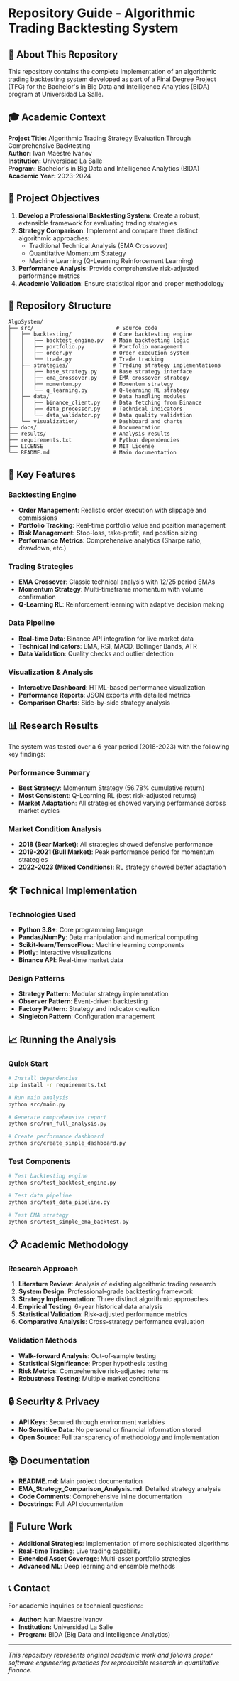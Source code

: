 # Repository Guide - Algorithmic Trading Backtesting System

## 📖 About This Repository

This repository contains the complete implementation of an algorithmic trading backtesting system developed as part of a Final Degree Project (TFG) for the Bachelor's in Big Data and Intelligence Analytics (BIDA) program at Universidad La Salle.

## 🎓 Academic Context

**Project Title:** Algorithmic Trading Strategy Evaluation Through Comprehensive Backtesting  
**Author:** Ivan Maestre Ivanov  
**Institution:** Universidad La Salle  
**Program:** Bachelor's in Big Data and Intelligence Analytics (BIDA)  
**Academic Year:** 2023-2024  

## 🎯 Project Objectives

1. **Develop a Professional Backtesting System**: Create a robust, extensible framework for evaluating trading strategies
2. **Strategy Comparison**: Implement and compare three distinct algorithmic approaches:
   - Traditional Technical Analysis (EMA Crossover)
   - Quantitative Momentum Strategy
   - Machine Learning (Q-Learning Reinforcement Learning)
3. **Performance Analysis**: Provide comprehensive risk-adjusted performance metrics
4. **Academic Validation**: Ensure statistical rigor and proper methodology

## 📁 Repository Structure

```
AlgoSystem/
├── src/                          # Source code
│   ├── backtesting/             # Core backtesting engine
│   │   ├── backtest_engine.py   # Main backtesting logic
│   │   ├── portfolio.py         # Portfolio management
│   │   ├── order.py             # Order execution system
│   │   └── trade.py             # Trade tracking
│   ├── strategies/              # Trading strategy implementations
│   │   ├── base_strategy.py     # Base strategy interface
│   │   ├── ema_crossover.py     # EMA crossover strategy
│   │   ├── momentum.py          # Momentum strategy
│   │   └── q_learning.py        # Q-learning RL strategy
│   ├── data/                    # Data handling modules
│   │   ├── binance_client.py    # Data fetching from Binance
│   │   ├── data_processor.py    # Technical indicators
│   │   └── data_validator.py    # Data quality validation
│   └── visualization/           # Dashboard and charts
├── docs/                        # Documentation
├── results/                     # Analysis results
├── requirements.txt             # Python dependencies
├── LICENSE                      # MIT License
└── README.md                    # Main documentation
```

## 🚀 Key Features

### Backtesting Engine
- **Order Management**: Realistic order execution with slippage and commissions
- **Portfolio Tracking**: Real-time portfolio value and position management
- **Risk Management**: Stop-loss, take-profit, and position sizing
- **Performance Metrics**: Comprehensive analytics (Sharpe ratio, drawdown, etc.)

### Trading Strategies
- **EMA Crossover**: Classic technical analysis with 12/25 period EMAs
- **Momentum Strategy**: Multi-timeframe momentum with volume confirmation
- **Q-Learning RL**: Reinforcement learning with adaptive decision making

### Data Pipeline
- **Real-time Data**: Binance API integration for live market data
- **Technical Indicators**: EMA, RSI, MACD, Bollinger Bands, ATR
- **Data Validation**: Quality checks and outlier detection

### Visualization & Analysis
- **Interactive Dashboard**: HTML-based performance visualization
- **Performance Reports**: JSON exports with detailed metrics
- **Comparison Charts**: Side-by-side strategy analysis

## 📊 Research Results

The system was tested over a 6-year period (2018-2023) with the following key findings:

### Performance Summary
- **Best Strategy**: Momentum Strategy (56.78% cumulative return)
- **Most Consistent**: Q-Learning RL (best risk-adjusted returns)
- **Market Adaptation**: All strategies showed varying performance across market cycles

### Market Condition Analysis
- **2018 (Bear Market)**: All strategies showed defensive performance
- **2019-2021 (Bull Market)**: Peak performance period for momentum strategies
- **2022-2023 (Mixed Conditions)**: RL strategy showed better adaptation

## 🛠️ Technical Implementation

### Technologies Used
- **Python 3.8+**: Core programming language
- **Pandas/NumPy**: Data manipulation and numerical computing
- **Scikit-learn/TensorFlow**: Machine learning components
- **Plotly**: Interactive visualizations
- **Binance API**: Real-time market data

### Design Patterns
- **Strategy Pattern**: Modular strategy implementation
- **Observer Pattern**: Event-driven backtesting
- **Factory Pattern**: Strategy and indicator creation
- **Singleton Pattern**: Configuration management

## 📈 Running the Analysis

### Quick Start
```bash
# Install dependencies
pip install -r requirements.txt

# Run main analysis
python src/main.py

# Generate comprehensive report
python src/run_full_analysis.py

# Create performance dashboard
python src/create_simple_dashboard.py
```

### Test Components
```bash
# Test backtesting engine
python src/test_backtest_engine.py

# Test data pipeline
python src/test_data_pipeline.py

# Test EMA strategy
python src/test_simple_ema_backtest.py
```

## 📋 Academic Methodology

### Research Approach
1. **Literature Review**: Analysis of existing algorithmic trading research
2. **System Design**: Professional-grade backtesting framework
3. **Strategy Implementation**: Three distinct algorithmic approaches
4. **Empirical Testing**: 6-year historical data analysis
5. **Statistical Validation**: Risk-adjusted performance metrics
6. **Comparative Analysis**: Cross-strategy performance evaluation

### Validation Methods
- **Walk-forward Analysis**: Out-of-sample testing
- **Statistical Significance**: Proper hypothesis testing
- **Risk Metrics**: Comprehensive risk-adjusted returns
- **Robustness Testing**: Multiple market conditions

## 🔒 Security & Privacy

- **API Keys**: Secured through environment variables
- **No Sensitive Data**: No personal or financial information stored
- **Open Source**: Full transparency of methodology and implementation

## 📚 Documentation

- **README.md**: Main project documentation
- **EMA_Strategy_Comparison_Analysis.md**: Detailed strategy analysis
- **Code Comments**: Comprehensive inline documentation
- **Docstrings**: Full API documentation

## 🎯 Future Work

- **Additional Strategies**: Implementation of more sophisticated algorithms
- **Real-time Trading**: Live trading capability
- **Extended Asset Coverage**: Multi-asset portfolio strategies
- **Advanced ML**: Deep learning and ensemble methods

## 📞 Contact

For academic inquiries or technical questions:
- **Author:** Ivan Maestre Ivanov
- **Institution:** Universidad La Salle
- **Program:** BIDA (Big Data and Intelligence Analytics)

---

*This repository represents original academic work and follows proper software engineering practices for reproducible research in quantitative finance.* 